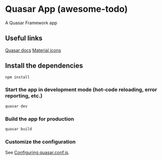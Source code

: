 # Quasar App (awesome-todo)

A Quasar Framework app

## Useful links
[Quasar docs](https://quasar.dev/start/pick-quasar-flavour)
[Material icons](https://material.io/resources/icons/?style=baseline)

## Install the dependencies
```bash
npm install
```

### Start the app in development mode (hot-code reloading, error reporting, etc.)
```bash
quasar dev
```


### Build the app for production
```bash
quasar build
```

### Customize the configuration
See [Configuring quasar.conf.js](https://quasar.dev/quasar-cli/quasar-conf-js).
